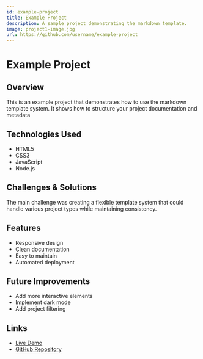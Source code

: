 ```yaml
---
id: example-project
title: Example Project
description: A sample project demonstrating the markdown template.
image: project1-image.jpg
url: https://github.com/username/example-project
---
```


# Example Project

## Overview
This is an example project that demonstrates how to use the markdown template system. It shows how to structure your project documentation and metadata

## Technologies Used
- HTML5
- CSS3
- JavaScript
- Node.js

## Challenges & Solutions
The main challenge was creating a flexible template system that could handle various project types while maintaining consistency.

## Features
- Responsive design
- Clean documentation
- Easy to maintain
- Automated deployment

## Future Improvements
- Add more interactive elements
- Implement dark mode
- Add project filtering

## Links
- [Live Demo](https://your-demo-url.com)
- [GitHub Repository](https://github.com/username/example-project)